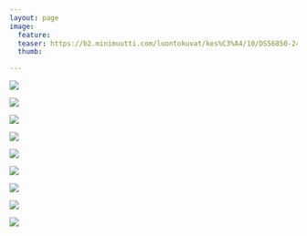```yaml
---
layout: page
image:
  feature:
  teaser: https://b2.minimuutti.com/luontokuvat/kes%C3%A4/10/DS56850-245px.jpg
  thumb:

---
```


![](https://b2.minimuutti.com/luontokuvat/kes%C3%A4/10/DS56788-800px.jpg)

![](https://b2.minimuutti.com/luontokuvat/kes%C3%A4/10/DS56793-800px.jpg)

![](https://b2.minimuutti.com/luontokuvat/kes%C3%A4/10/DS56801-800px.jpg)

![](https://b2.minimuutti.com/luontokuvat/kes%C3%A4/10/DS56784-800px.jpg)

![](https://b2.minimuutti.com/luontokuvat/kes%C3%A4/10/DS56827-800px.jpg)

![](https://b2.minimuutti.com/luontokuvat/kes%C3%A4/10/DS56838-800px.jpg)

![](https://b2.minimuutti.com/luontokuvat/kes%C3%A4/10/DS56839-800px.jpg)

![](https://b2.minimuutti.com/luontokuvat/kes%C3%A4/10/DS56843-800px.jpg)

![](https://b2.minimuutti.com/luontokuvat/kes%C3%A4/10/DS56850-800px.jpg)
